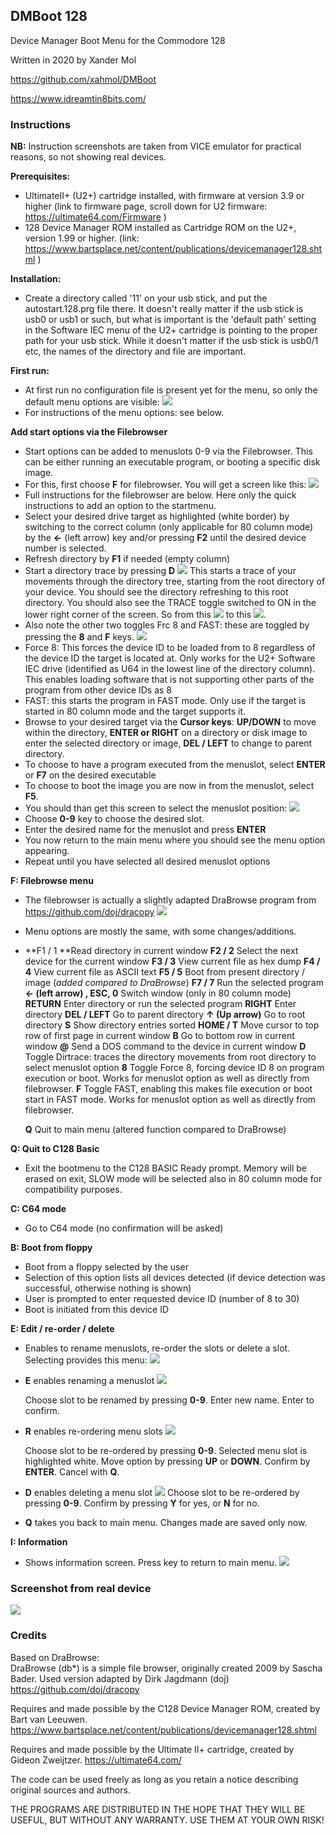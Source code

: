 ## DMBoot 128

Device Manager Boot Menu for the Commodore 128

Written in 2020 by Xander Mol

https://github.com/xahmol/DMBoot

https://www.idreamtin8bits.com/

### Instructions

**NB:** Instruction screenshots are taken from VICE emulator for practical reasons, so not showing real devices.

**Prerequisites:**

* UltimateII+ (U2+) cartridge installed, with firmware at version 3.9 or higher
  (link to firmware page, scroll down for U2 firmware: https://ultimate64.com/Firmware )
* 128 Device Manager ROM installed as Cartridge ROM on the U2+, version 1.99 or higher.
  (link: https://www.bartsplace.net/content/publications/devicemanager128.shtml )

**Installation:**

* Create a directory called '11' on your usb stick, and put the autostart.128.prg file there. It doesn't really matter if the usb stick is usb0 or usb1 or such, but what is important is the 'default path' setting in the Software IEC menu of the U2+ cartridge is pointing to the proper path for your usb stick.
  While it doesn't matter if the usb stick is usb0/1 etc, the names of the directory and file are important.

**First run:**

* At first run no configuration file is present yet for the menu, so only the default menu options are visible:
  ![](https://github.com/xahmol/DMBoot/raw/main/pictures/dmboot%20-%20firstrunmenu.png)
* For instructions of the menu options: see below.

**Add start options via the Filebrowser**

* Start options can be added to menuslots 0-9 via the Filebrowser. This can be either running an executable program, or booting a specific disk image.
* For this, first choose **F** for filebrowser.  You will get a screen like this:
  ![](https://github.com/xahmol/DMBoot/raw/main/pictures/dmboot%20-%20filebrowsermenu.png)
* Full instructions for the filebrowser are below. Here only the quick instructions to add an option to the startmenu.
* Select your desired drive target as highlighted (white border) by switching to the correct column (only applicable for 80 column mode) by the **<-** (left arrow) key and/or pressing **F2** until the desired device number is selected.
* Refresh directory by **F1** if needed (empty column)
* Start a directory trace by pressing **D**
  ![](https://github.com/xahmol/DMBoot/raw/main/pictures/dmboot%20-%20highlightdirtrace.png)
  This starts a trace of your movements through the directory tree, starting from the root directory of your device. You should see the directory refreshing to this root directory.
  You should also see the TRACE toggle switched to ON in the lower right corner of the screen.
  So from this ![](https://github.com/xahmol/DMBoot/raw/main/pictures/dmboot%20-%20filebrowsertoggles.png) to this ![](https://github.com/xahmol/DMBoot/raw/main/pictures/dmboot%20-%20toggledirtraceon.png).
* Also note the other two toggles Frc 8 and FAST: these are toggled by pressing the **8** and **F** keys.
  ![](https://github.com/xahmol/DMBoot/raw/main/pictures/dmboot%20-%20highlightforce8andfast.png)
* Force 8: This forces the device ID to be loaded from to 8 regardless of the device ID the target is located at. Only works for the U2+ Software IEC drive (identified as U64 in the lowest line of the directory column). This enables loading software that is not supporting other parts of the program from other device IDs as 8
* FAST: this starts the program in FAST mode. Only use if the target is started in 80 column mode and the target supports it.
* Browse to your desired target via the **Cursor keys**: **UP/DOWN** to move within the directory, **ENTER or RIGHT** on a directory or disk image to enter the selected directory or image, **DEL / LEFT** to change to parent directory.
* To choose to have a program executed from the menuslot, select **ENTER** or **F7** on the desired executable
* To choose to boot the image you are now in from the menuslot, select **F5**.
* You should than get this screen to select the menuslot position:
  ![](https://github.com/xahmol/DMBoot/raw/main/pictures/dmboot%20-%20choosemenuslot.png)
* Choose **0-9** key to choose the desired slot.
* Enter the desired name for the menuslot and press **ENTER**
* You now return to the main menu where you should see the menu option appearing.
* Repeat until you have selected all desired menuslot options

**F: Filebrowse menu**

* The filebrowser is actually a slightly adapted DraBrowse program from https://github.com/doj/dracopy
  ![](https://github.com/xahmol/DMBoot/raw/main/pictures/dmboot%20-%20filebrowsermenu.png)

* Menu options are mostly the same, with some changes/additions.

* **F1 / 1 **Read directory in current window
  **F2 / 2** Select the next device for the current window
  **F3 / 3** View current file as hex dump
  **F4 / 4** View current file as ASCII text
  **F5 / 5** Boot from present directory / image (*added compared to DraBrowse*)
  **F7 / 7** Run the selected program
  **← (left arrow) , ESC, 0** Switch window (only in 80 column mode)
  **RETURN** Enter directory or run the selected program
  **RIGHT** Enter directory
  **DEL / LEFT** Go to parent directory
  **↑ (Up arrow)** Go to root directory
  **S** Show directory entries sorted
  **HOME / T** Move cursor to top row of first page in current window
  **B** Go to bottom row in current window
  **@** Send a DOS command to the device in current window
  **D** Toggle Dirtrace: traces the directory movements from root directory to select menuslot option
  **8** Toggle Force 8, forcing device ID 8 on program execution or boot. Works for menuslot option as well as directly from filebrowser.
  **F** Toggle FAST, enabling this makes file execution or boot start in FAST mode. Works for menuslot option as well as directly from filebrowser.

  **Q** Quit to main menu (altered function compared to DraBrowse)

**Q: Quit to C128 Basic**

* Exit the bootmenu to the C128 BASIC Ready prompt. Memory will be erased on exit, SLOW mode will be selected also in 80 column mode for compatibility purposes.

**C: C64 mode**

* Go to C64 mode (no confirmation will be asked)

**B: Boot from floppy**

* Boot from a floppy selected by the user
* Selection of this option lists all devices detected (if device detection was successful, otherwise nothing is shown)
* User is prompted to enter requested device ID (number of 8 to 30)
* Boot is initiated from this device ID

**E: Edit / re-order / delete**

* Enables to rename menuslots, re-order the slots or delete a slot. Selecting provides this menu:
  ![](https://github.com/xahmol/DMBoot/raw/main/pictures/dmboot%20-%20editreorderdelete.png)

* **E** enables renaming a menuslot
  ![](https://github.com/xahmol/DMBoot/raw/main/pictures/dmboot%20-%20rename.png)

  Choose slot to be renamed by pressing **0-9**. Enter new name. Enter to confirm.

* **R** enables re-ordering menu slots
  ![](https://github.com/xahmol/DMBoot/raw/main/pictures/dmboot%20-%20reorder.png)

  Choose slot to be re-ordered by pressing **0-9**. Selected menu slot is highlighted white. Move option by pressing **UP** or **DOWN**. Confirm by **ENTER**. Cancel with **Q**.

* **D** enables deleting a menu slot
  ![](https://github.com/xahmol/DMBoot/raw/main/pictures/dmboot%20-%20delete.png)
  Choose slot to be re-ordered by pressing **0-9**. Confirm by pressing **Y** for yes, or **N** for no.

* **Q** takes you back to main menu. Changes made are saved only now.

**I: Information**

* Shows information screen. Press key to return to main menu.
  ![](https://github.com/xahmol/DMBoot/raw/main/pictures/dmboot%20-%20information%20screen.png)

### Screenshot from real device

![](https://github.com/xahmol/DMBoot/raw/main/pictures/dmboot%20-%20real%20screen.jpg)

### Credits
Based on DraBrowse:  
DraBrowse (db*) is a simple file browser, originally created 2009 by Sascha Bader.
Used version adapted by Dirk Jagdmann (doj)
https://github.com/doj/dracopy

Requires and made possible by the C128 Device Manager ROM, created by Bart van Leeuwen.
https://www.bartsplace.net/content/publications/devicemanager128.shtml

Requires and made possible by the Ultimate II+ cartridge, created by Gideon Zweijtzer.
https://ultimate64.com/

The code can be used freely as long as you retain a notice describing original sources and authors.

THE PROGRAMS ARE DISTRIBUTED IN THE HOPE THAT THEY WILL BE USEFUL, BUT WITHOUT ANY WARRANTY. USE THEM AT YOUR OWN RISK!

